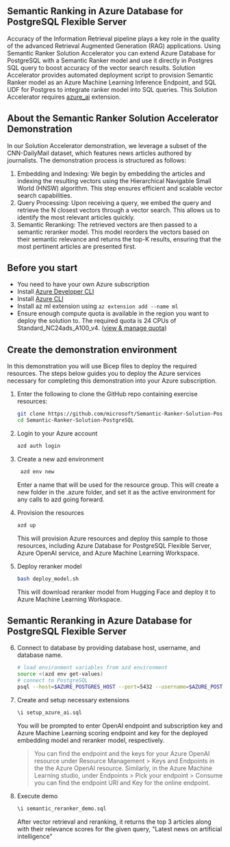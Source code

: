## Semantic Ranking in Azure Database for PostgreSQL Flexible Server
Accuracy of the Information Retrieval pipeline plays a key role in the quality of the advanced Retrieval Augmented Generation (RAG) applications. Using Semantic Ranker Solution Accelerator you can extend Azure Database for PostgreSQL with a Semantic Ranker model and use it directly in Postgres SQL query to boost accuracy of the vector search results. Solution Accelerator provides automated deployment script to provision Semantic Ranker model as an Azure Machine Learning Inference Endpoint, and SQL UDF for Postgres to integrate ranker model into SQL queries. This Solution Accelerator requires [azure_ai](https://learn.microsoft.com/en-us/azure/postgresql/flexible-server/generative-ai-azure-overview) extension. 

## About the Semantic Ranker Solution Accelerator Demonstration
In our Solution Accelerator demonstration, we leverage a subset of the CNN-DailyMail dataset, which features news articles authored by journalists. The demonstration process is structured as follows:
   1. Embedding and Indexing: We begin by embedding the articles and indexing the resulting vectors using the Hierarchical Navigable Small World (HNSW) algorithm. This step ensures efficient and scalable vector search capabilities.
   2. Query Processing: Upon receiving a query, we embed the query and retrieve the N closest vectors through a vector search. This allows us to identify the most relevant articles quickly.
   3. Semantic Reranking: The retrieved vectors are then passed to a semantic reranker model. This model reorders the vectors based on their semantic relevance and returns the top-K results, ensuring that the most pertinent articles are presented first.
      
## Before you start
* You need to have your own Azure subscription
* Install [Azure Developer CLI](https://learn.microsoft.com/en-us/azure/developer/azure-developer-cli/install-azd?tabs=winget-windows%2Cbrew-mac%2Cscript-linux&pivots=os-linux)
* Install [Azure CLI](https://learn.microsoft.com/en-us/cli/azure/install-azure-cli)
* Install az ml extension using `az extension add --name ml`
* Ensure enough compute quota is available in the region you want to deploy the solution to. The required quota is 24 CPUs of Standard_NC24ads_A100_v4. ([view & manage quota](https://learn.microsoft.com/en-us/azure/machine-learning/how-to-manage-quotas))

## Create the demonstration environment
In this demonstration you will use Bicep files to deploy the required resources. The steps below guides you to deploy the Azure services necessary for completing this demonstration into your Azure subscription.
1. Enter the following to clone the GitHub repo containing exercise resources:
    ```bash
    git clone https://github.com/microsoft/Semantic-Ranker-Solution-PostgreSQL.git
    cd Semantic-Ranker-Solution-PostgreSQL
    ```
2. Login to your Azure account
    ```bash
    azd auth login
    ```
3. Create a new azd environment
   ```bash
    azd env new
    ```
   Enter a name that will be used for the resource group. This will create a new folder in the .azure folder, and set it as the active environment for any calls to azd going forward.
4. Provision the resources
    ```bash
    azd up
    ```
    This will provision Azure resources and deploy this sample to those resources, including Azure Database for PostgreSQL Flexible Server, Azure OpenAI service, and Azure Machine Learning Workspace.
   
5. Deploy reranker model
   ```bash
   bash deploy_model.sh
   ```
   This will download reranker model from Hugging Face and deploy it to Azure Machine Learning Workspace.
   
## Semantic Reranking in Azure Database for PostgreSQL Flexible Server
6. Connect to database by providing database host, username, and database name.
    ```bash
    # load environment variables from azd environment
    source <(azd env get-values)
    # connect to PostgreSQL
    psql --host=$AZURE_POSTGRES_HOST --port=5432 --username=$AZURE_POSTGRES_USERNAME --dbname=$AZURE_POSTGRES_DB_NAME
    ```
    
7. Create and setup necessary extensions
    ```sql
    \i setup_azure_ai.sql
    ```
   You will be prompted to enter OpenAI endpoint and subscription key and Azure Machine Learning scoring endpoint and key for the deployed embedding model and reranker model, respectively.
   > 
   > You can find the endpoint and the keys for your Azure OpenAI resource under Resource Management > Keys and Endpoints in the the Azure OpenAI resource. Similarly, in the Azure Machine Learning studio, under Endpoints > Pick your endpoint > Consume you can find the endpoint URI and Key for the online endpoint.

9. Execute demo 
    ```sql
    \i semantic_reranker_demo.sql
    ```
    After vector retrieval and reranking, it returns the top 3 articles along with their relevance scores for the given query, "Latest news on artificial intelligence"     

       



